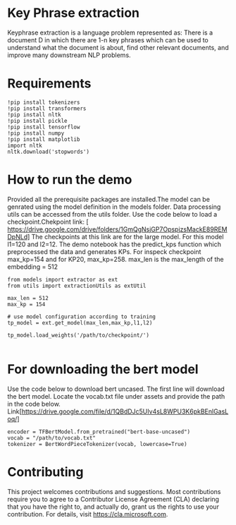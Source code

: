 # Key Phrase extraction
Keyphrase extraction is a language problem represented as: There is a document D in which there are 1-n key phrases which can be used to understand what the document is about, find other relevant documents, and improve many downstream NLP problems.

# Requirements
```
!pip install tokenizers
!pip install transformers
!pip install nltk
!pip install pickle
!pip install tensorflow
!pip install numpy
!pip install matplotlib
import nltk
nltk.download('stopwords')
```

# How to run the demo
Provided all the prerequisite packages are installed.The model can be genrated using the model definition in the models folder. Data processing utils can be accessed from the utils folder. Use the code below to load a checkpoint.Chekpoint link: [ https://drive.google.com/drive/folders/1GmQgNsjGP7OpspjzsMackE89REMDpNLd] The checkpoints at this link are for the large model. For this model l1=120 and l2=12. The demo notebook has the predict_kps function which preprocessed the data and generates KPs. For inspeck checkpoint max_kp=154 and for KP20, max_kp=258. max_len is the max_length of the embedding = 512

```
from models import extractor as ext
from utils import extractionUtils as extUtil

max_len = 512
max_kp = 154

# use model configuration according to training 
tp_model = ext.get_model(max_len,max_kp,l1,l2)

tp_model.load_weights('/path/to/checkpoint/')


```
# For downloading the bert model
Use the code below to download bert uncased. The first line will download the bert model. Locate the vocab.txt file under assets and provide the path in the code below. Link[https://drive.google.com/file/d/1QBdDJc5UIv4sL8WPU3K6pkBEnlGasLoq/]
```
encoder = TFBertModel.from_pretrained("bert-base-uncased")
vocab = "/path/to/vocab.txt"
tokenizer = BertWordPieceTokenizer(vocab, lowercase=True)
```
# Contributing
This project welcomes contributions and suggestions.  Most contributions require you to agree to a
Contributor License Agreement (CLA) declaring that you have the right to, and actually do, grant us
the rights to use your contribution. For details, visit https://cla.microsoft.com.



